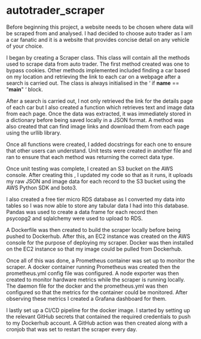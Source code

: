# autotrader_scraper

Before beginning this project, a website needs to be chosen where data will be scraped from and analysed. I had decided to choose auto trader as I am a car fanatic and it is a website that provides concise detail on any vehicle of your choice.

I began by creating a Scraper class. This class will contain all the methods used to scrape data from auto trader. The first method created was one to bypass cookies. Other methods implemented included finding a car based on my location and retrieving the link to each car on a webpage after a search is carried out. The class is always initialised in the ‘ if __name__ == "__main__" ‘ block.

After a search is carried out, I not only retrieved the link for the details page of each car but I also created a function which retrieves text and image data from each page. Once the data was extracted, it was immediately stored in a dictionary before being saved locally in a JSON format. A method was also created that can find image links and download them from each page using the urllib library.

Once all functions were created, I added docstrings for each one to ensure that other users can understand. Unit tests were created in another file and ran to ensure that each method was returning the correct data type.

Once unit testing was complete, I created an S3 bucket on the AWS console. After creating this , I updated my code so that as it runs, it uploads my raw JSON and image data for each record to the S3 bucket using the AWS Python SDK and boto3. 

I also created a free tier micro RDS database as I converted my data into tables so I was now able to store any tabular data I had into this database. Pandas was used to create a data frame for each record then psycopg2 and sqlalchemy were used to upload to RDS.

A Dockerfile was then created to build the scraper locally before being pushed to Dockerhub. After this, an EC2 instance was created on the AWS console for the purpose of deploying my scraper. Docker was then installed on the EC2 instance so that my image could be pulled from Dockerhub.

Once all of this was done, a Prometheus container was set up to monitor the scraper. A docker container running Prometheus was created then the prometheus.yml config file was configured. A node exporter was then created to monitor hardware metrics while the scraper is running locally. The daemon file for the docker and the prometheus.yml was then configured so that the metrics for the container could be monitored. After observing these metrics I created a Grafana dashboard for them.

I lastly set up a CI/CD pipeline for the docker image. I started by setting up the relevant GitHub secrets that contained the required credentials to push to my Dockerhub account. A GitHub action was then created along with a cronjob that was set to restart the scraper every day.
